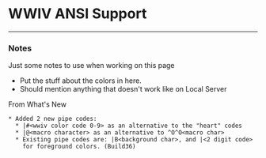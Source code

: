 # WWIV ANSI Support
***




### Notes
Just some notes to use when working on this page

* Put the stuff about the colors in here.
* Should mention anything that doesn't work like on Local Server

From What's New
```
* Added 2 new pipe codes:
  * |#<wwiv color code 0-9> as an alternative to the "heart" codes
  * |@<macro character> as an alternative to ^O^O<macro char>
  * Existing pipe codes are: |B<background char>, and |<2 digit code>
    for foreground colors. (Build36) 
```